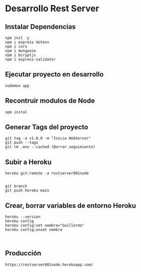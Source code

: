 # Desarrollo Rest Server


## Instalar Dependencias

```
npm init -y
npm i express dotenv
npm i cors
npm i mongoose
npm i bcryptjs
npm i express-validator

```


## Ejecutar proyecto en desarrollo

```
nodemon app
```

## Recontruir modulos de Node

```
npm instal
```

## Generar Tags del proyecto

```
git tag -a v1.0.0 -m "Inicio WebServer"
git push --tags
git rm .env --cached (Borrar seguimiento)
```

## Subir a Heroku

```
heroku git:remote -a restserver001node


git branch
git push heroku main
```

## Crear, borrar variables de entorno Heroku
```
heroku --version
heroku config
heroku config:set nombre="Guillermo"
heroku config:unset nombre



```
## Producción

```
https://restserver001node.herokuapp.com/
```